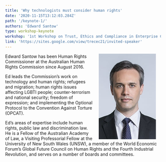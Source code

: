 ```yaml
---
title: 'Why technologists must consider human rights'
date: '2020-11-15T13:12:03.284Z'
path: '/keynote-1/'
authors: 'Edward Santow'
type: workshop-keynote
workshop: '1st Workshop on Trust, Ethics and Compliance in Enterprise Computing (TrECEC)'
link: 'https://sites.google.com/view/trecec21/invited-speaker'
---
```


<img align="right" width="185" style="margin-left:16px;margin-right:16px" src="https://raw.githubusercontent.com/edoc2021/2021/dev/static/img/Edward-Santow.jpg"/>

Edward Santow has been Human Rights Commissioner at the Australian Human Rights Commission since August 2016.

Ed leads the Commission’s work on technology and human rights; refugees and migration; human rights issues affecting LGBTI people; counter-terrorism and national security; freedom of expression; and implementing the Optional Protocol to the Convention Against Torture (OPCAT).

Ed’s areas of expertise include human rights, public law and discrimination law. He is a Fellow of the Australian Academy of Law, a Visiting Professorial Fellow at the University of New South Wales (UNSW), a member of the World Economic Forum’s Global Future Council on Human Rights and the Fourth Industrial Revolution, and serves on a number of boards and committees.


